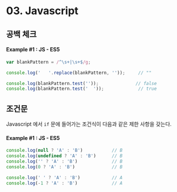 # 03. Javascript

## 공백 체크

#### Example #1 : JS - ES5

```javascript
var blankPattern = /^\s+|\s+$/g;

console.log('   '.replace(blankPattern, ''));     // ""

console.log(blankPattern.test(''));              // false 
console.log(blankPattern.test('  '));             // true 
```

## 조건문

Javascript 에서 `if` 문에 들어가는 조건식이 다음과 같은 제한 사항을 갖는다.

#### Example #1 : JS - ES5

```javascript
console.log(null ? 'A' : 'B')           // B
console.log(undefined ? 'A' : 'B')      // B
console.log('' ? 'A' : 'B')             // B
console.log(0 ? 'A' : 'B')              // B

console.log(' ' ? 'A' : 'B')            // A
console.log(-1 ? 'A' : 'B')             // A
```

